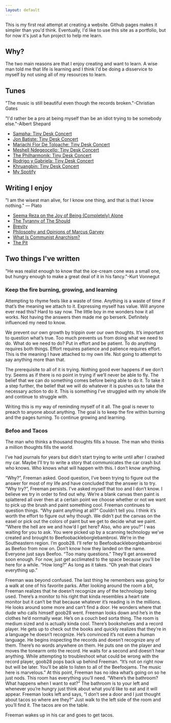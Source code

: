 ```yaml
---
layout: default
---
```


This is my first real attempt at creating a website. Github pages makes it simpler than you'd think. Eventually, I'd like to use this site as a portfolio, but for now it's just a fun project to help me learn.

## Why?

The two main reasons are that I enjoy creating and want to learn. A wise man told me that life is learning and I think I'd be doing a disservice to myself by not using all of my resources to learn.

## Tunes

"The music is still beautiful even though the records broken."-Christian Gates

"I'd rather be a pro at being myself than be an idiot trying to be somebody else."-Albert Shepard
* [Sampha: Tiny Desk Concert](https://www.youtube.com/watch?v=WyXFfKYbtQU&list=PLZvG55UB2zVIp28Qbj9tK-dy1gSTNtJYp&index=37&pp=gAQBiAQB8AUB) 
* [Jon Batiste: Tiny Desk Concert](https://www.youtube.com/watch?v=ze4xcmBFvaE&list=PLZvG55UB2zVIp28Qbj9tK-dy1gSTNtJYp&index=42&pp=gAQBiAQB8AUB)
* [Mariachi Flor De Toloache: Tiny Desk Concert](https://www.youtube.com/watch?v=-rl26QKPHtE&list=PLZvG55UB2zVIp28Qbj9tK-dy1gSTNtJYp&index=1&t=950s&pp=gAQBiAQB8AUB)
* [Meshell Ndegeocello: Tiny Desk Concert](https://www.youtube.com/watch?v=XBuOd2MzdT4&list=PLZvG55UB2zVIp28Qbj9tK-dy1gSTNtJYp&index=108&pp=gAQBiAQB8AUB)
* [The Philharmonik: Tiny Desk Concert](https://youtu.be/sKHswNFsRww?si=mF7d8YQMmnap99dj)
* [Rodrigo y Gabriela: Tiny Desk Concert](https://youtu.be/wKd0HNg1kFQ?si=FadnveVIAOnzXO3Q)
* [Khruangbin: Tiny Desk Concert](https://youtu.be/vWLJeqLPfSU?si=8wHLNWgXbaHsfL4K)
* [My Spotify](https://open.spotify.com/user/31dngrl4a5hijs6ksqcc34cblrea?si=beabb21d4d594bea)

## Writing I enjoy
"I am the wisest man alive, for I know one thing, and that is that I know nothing." ― Plato
* [Seema Reza on the Joy of Being (Completely) Alone](https://lithub.com/seema-reza-on-the-joy-of-being-completely-alone/)
* [The Tyranny of The Should](https://centroadleriano.org/wp-content/uploads/2016/04/PERFECTIONISM-HorneyKarenTyrannyOfTheShould.pdf)
* [Brevity](https://brevitymag.com/)
* [Philosophy and Opinions of Marcus Garvey](https://www.jpanafrican.org/ebooks/eBook%20Phil%20and%20Opinions.pdf)
* [What Is Communist Anarchism?](https://theanarchistlibrary.org/library/alexander-berkman-what-is-communist-anarchism)
* [The Pit](https://pitrailway.blogspot.com/)

## Two things I've written
"He was realist enough to know that the ice-cream cone was a small one, but hungry enough to make a great deal of it in his fancy."-Kurt Vonnegut

### Keep the fire burning, growing, and learning
Attempting to rhyme feels like a waste of time. Anything is a waste of time if that’s the meaning we attach to it. Expressing myself has value. Will anyone ever read this? Hard to say now. The little boy in me wonders how it all works. Not having the answers then made me go berserk. Definitely influenced my need to know. 

We prevent our own growth by trippin over our own thoughts. It’s important to question what’s true. Too much prevents us from doing what we need to do. What do we need to do? Put in effort and be patient. To do anything requires both things. Effort requires patience and patience requires effort. This is the meaning I have attached to my own life. Not going to attempt to say anything more than that. 

The prerequisite to all of it is trying. Nothing good ever happens if we don’t try. Seems as if there is no point in trying if we’ll never be able to fly. The belief that we can do something comes before being able to do it. 
To take it a step further, the belief that we will do whatever it is pushes us to take the necessary action to do it. This is something I’ve struggled with my whole life and continue to struggle with.

Writing this is my way of reminding myself of it all. The goal is never to preach to anyone about anything. The goal is to keep the fire within burning and the pages turning. To continue growing and learning. 

### Befoo and Tacos
The man who thinks a thousand thoughts fills a house. 
The man who thinks a million thoughts fills the world.

I’ve had journals for years but didn’t start trying to write until after I crashed my car. Maybe I’ll try to write a story that communicates the car crash but who knows. Who knows what will happen with this. I don’t know anything. 

“Why?”, Freeman asked. Good question, I’ve been trying to figure out the answer for most of my life and have concluded that the answer is to try. “Why try?”, Freeman persists. I’ve asked myself that too and I don’t know. I believe we try in order to find out why. We’re a blank canvas then paint is splattered all over then at a certain point we choose whether or not we want to pick up the brush and paint something cool. Freeman continues to question things. “Why paint anything at all?” Couldn’t tell you. I think it’s worth the effort to figure out why though. We didn’t put the canvas on the easel or pick out the colors of paint but we get to decide what we paint. “Where the hell are we and how’d I get here? Also, who are you?” I was waiting for you to ask. You were picked up by a scanning technology we’ve created and brought to Beefoobackleborglebambroxi. We’re in the Southeastern region. I’m goob28. I’ll refer to Beefoobackleborglebambroxi as Beefoo from now on. Don’t know how they landed on the name. Everyone just says Beefoo. “Too many questions.” They’ll get answered soon enough. For now, just get acclimated to the space because you’ll be here for a while. “How long?” As long as it takes. “Oh yeah that clears everything up.” 

Freeman was beyond confused. The last thing he remembers was going for a walk at one of his favorite parks. After looking around the room a bit, Freeman realizes that he doesn’t recognize any of the technology being used. There’s a monitor to his right that kinda resembles a heart rate monitor but it can’t be that because whatever it’s reading is in the millions. He looks around some more and can’t find a door. He wonders where that dude who calls himself goob28 went. Freeman looks down and he’s in the clothes he’d normally wear. He’s on a couch bed sorta thing. The room is medium sized and is actually kinda cool. There’s bookshelves and a record player. He gets up to check out the books and quickly realizes that they’re in a language he doesn’t recognize. He’s convinced it’s not even a human language. He begins inspecting the records and doesn’t recognize any of them. There’s no words anywhere on them. He puts one on the player and moves the tonearm onto the record. He waits for a second and doesn’t hear anything. While attempting to troubleshoot what could be wrong with the record player, goob28 pops back up behind Freeman. “It’s not on right now but will be later. You’ll be able to listen to all of the Beefoojams. The music here is marvelous.” At this point, Freeman has no idea what’s going on so he just nods. This room has everything you’ll need. “Where’s the bathroom? What happens when I want to eat?” The bathroom is to your left and whenever you’re hungry just think about what you’d like to eat and it will appear. Freeman looks left and says, “I don’t see a door and I just thought about tacos so where are they?” Just walk to the left side of the room and you’ll find it. The tacos are on the table.

Freeman wakes up in his car and goes to get tacos. 
